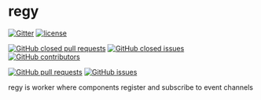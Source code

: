 # regy

[![Gitter](https://img.shields.io/gitter/room/nwjs/nw.js.svg)](https://gitter.im/organizy-chat/Lobby?utm_source=share-link&utm_medium=link&utm_campaign=share-link)
[![license](https://img.shields.io/github/license/organizy/regy.svg)]()

[![GitHub closed pull requests](https://img.shields.io/github/issues-pr-closed/organizy/regy.svg)](https://github.com/organizy/regy/pulls?q=is%3Apr+is%3Aclosed)
[![GitHub closed issues](https://img.shields.io/github/issues-closed/organizy/regy.svg)](https://github.com/organizy/regy/issues?q=is%3Aissue+is%3Aclosed)
[![GitHub contributors](https://img.shields.io/github/contributors/organizy/regy.svg)](https://github.com/organizy/regy/graphs/contributors)

[![GitHub pull requests](https://img.shields.io/github/issues-pr/organizy/regy.svg)](https://github.com/organizy/regy/pulls)
[![GitHub issues](https://img.shields.io/github/issues/organizy/regy.svg)](https://github.com/organizy/regy/issues)

regy is worker where components register and subscribe to event channels

